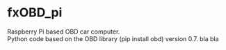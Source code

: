 # fxOBD_pi
Raspberry Pi based OBD car computer.<br>
Python code based on the OBD library (pip install obd) version 0.7.
bla bla

